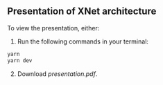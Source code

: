 ## Presentation of XNet architecture

To view the presentation, either:

1. Run the following commands in your terminal:

```bash
yarn
yarn dev
```

2. Download _presentation.pdf_.
